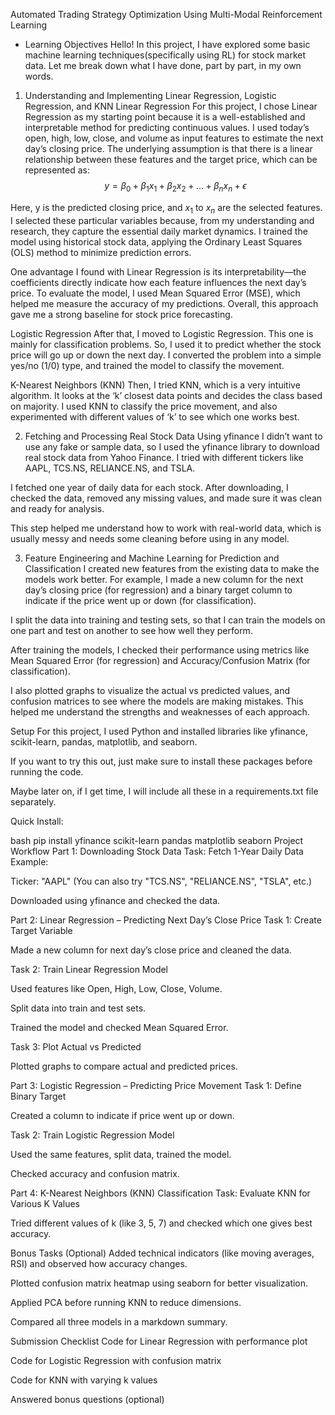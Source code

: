 Automated Trading Strategy Optimization Using Multi-Modal Reinforcement Learning

- Learning Objectives
  Hello! In this project, I have explored some basic machine learning techniques(specifically using RL) for stock market data. Let me break down what I have done, part by part, in my own words.

1. Understanding and Implementing Linear Regression, Logistic Regression, and KNN
   Linear Regression
   For this project, I chose Linear Regression as my starting point because it is a well-established and interpretable method for predicting continuous values. I used today’s open, high, low, close, and volume as input features to estimate the next day’s closing price. The underlying assumption is that there is a linear relationship between these features and the target price, which can be represented as: $$y = \beta_0 + \beta_1 x_1 + \beta_2 x_2 + \ldots + \beta_n x_n + \epsilon$$

Here, y is the predicted closing price, and $x_1$ to $x_n$ are the selected features. I selected these particular variables because, from my understanding and research, they capture the essential daily market dynamics. I trained the model using historical stock data, applying the Ordinary Least Squares (OLS) method to minimize prediction errors.

One advantage I found with Linear Regression is its interpretability—the coefficients directly indicate how each feature influences the next day’s price. To evaluate the model, I used Mean Squared Error (MSE), which helped me measure the accuracy of my predictions. Overall, this approach gave me a strong baseline for stock price forecasting.

Logistic Regression
After that, I moved to Logistic Regression. This one is mainly for classification problems. So, I used it to predict whether the stock price will go up or down the next day. I converted the problem into a simple yes/no (1/0) type, and trained the model to classify the movement.

K-Nearest Neighbors (KNN)
Then, I tried KNN, which is a very intuitive algorithm. It looks at the ‘k’ closest data points and decides the class based on majority. I used KNN to classify the price movement, and also experimented with different values of ‘k’ to see which one works best.

2. Fetching and Processing Real Stock Data Using yfinance
   I didn’t want to use any fake or sample data, so I used the yfinance library to download real stock data from Yahoo Finance. I tried with different tickers like AAPL, TCS.NS, RELIANCE.NS, and TSLA.

I fetched one year of daily data for each stock. After downloading, I checked the data, removed any missing values, and made sure it was clean and ready for analysis.

This step helped me understand how to work with real-world data, which is usually messy and needs some cleaning before using in any model.

3. Feature Engineering and Machine Learning for Prediction and Classification
   I created new features from the existing data to make the models work better. For example, I made a new column for the next day’s closing price (for regression) and a binary target column to indicate if the price went up or down (for classification).

I split the data into training and testing sets, so that I can train the models on one part and test on another to see how well they perform.

After training the models, I checked their performance using metrics like Mean Squared Error (for regression) and Accuracy/Confusion Matrix (for classification).

I also plotted graphs to visualize the actual vs predicted values, and confusion matrices to see where the models are making mistakes. This helped me understand the strengths and weaknesses of each approach.

Setup
For this project, I used Python and installed libraries like yfinance, scikit-learn, pandas, matplotlib, and seaborn.

If you want to try this out, just make sure to install these packages before running the code.

Maybe later on, if I get time, I will include all these in a requirements.txt file separately.

Quick Install:

bash
pip install yfinance scikit-learn pandas matplotlib seaborn
Project Workflow
Part 1: Downloading Stock Data
Task: Fetch 1-Year Daily Data
Example:

Ticker: "AAPL" (You can also try "TCS.NS", "RELIANCE.NS", "TSLA", etc.)

Downloaded using yfinance and checked the data.

Part 2: Linear Regression – Predicting Next Day’s Close Price
Task 1: Create Target Variable

Made a new column for next day’s close price and cleaned the data.

Task 2: Train Linear Regression Model

Used features like Open, High, Low, Close, Volume.

Split data into train and test sets.

Trained the model and checked Mean Squared Error.

Task 3: Plot Actual vs Predicted

Plotted graphs to compare actual and predicted prices.

Part 3: Logistic Regression – Predicting Price Movement
Task 1: Define Binary Target

Created a column to indicate if price went up or down.

Task 2: Train Logistic Regression Model

Used the same features, split data, trained the model.

Checked accuracy and confusion matrix.

Part 4: K-Nearest Neighbors (KNN) Classification
Task: Evaluate KNN for Various K Values

Tried different values of k (like 3, 5, 7) and checked which one gives best accuracy.

Bonus Tasks (Optional)
Added technical indicators (like moving averages, RSI) and observed how accuracy changes.

Plotted confusion matrix heatmap using seaborn for better visualization.

Applied PCA before running KNN to reduce dimensions.

Compared all three models in a markdown summary.

Submission Checklist
Code for Linear Regression with performance plot

Code for Logistic Regression with confusion matrix

Code for KNN with varying k values

Answered bonus questions (optional)
